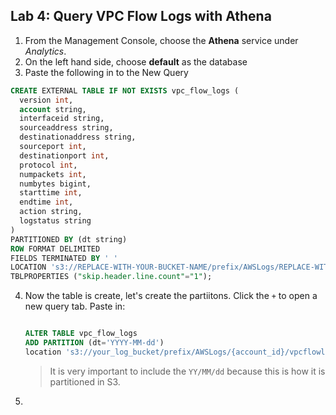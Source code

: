 ## Lab 4:  Query VPC Flow Logs with Athena

1.  From the Management Console, choose the **Athena** service under *Analytics*.
2. On the left hand side, choose **default** as the database
3. Paste the following in to the New Query

```sql
CREATE EXTERNAL TABLE IF NOT EXISTS vpc_flow_logs (
  version int,
  account string,
  interfaceid string,
  sourceaddress string,
  destinationaddress string,
  sourceport int,
  destinationport int,
  protocol int,
  numpackets int,
  numbytes bigint,
  starttime int,
  endtime int,
  action string,
  logstatus string
)  
PARTITIONED BY (dt string)
ROW FORMAT DELIMITED
FIELDS TERMINATED BY ' '
LOCATION 's3://REPLACE-WITH-YOUR-BUCKET-NAME/prefix/AWSLogs/REPLACE-WITH-YOUR-ACCOUNT-ID/vpcflowlogs/YOUR-REGION-CODE/'
TBLPROPERTIES ("skip.header.line.count"="1");

```

4.  Now the table is create, let's create the partiitons.  Click the `+` to open a new query tab.  Paste in:

	```sql
	
	ALTER TABLE vpc_flow_logs
	ADD PARTITION (dt='YYYY-MM-dd')
	location 's3://your_log_bucket/prefix/AWSLogs/{account_id}/vpcflowlogs/{region_code}/YYYY/MM/dd';
	```
	> It is very important to include the `YY/MM/dd` because this is how it is partitioned in S3. 

5.  
 